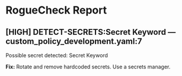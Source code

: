 # RogueCheck Report

## [HIGH] DETECT-SECRETS:Secret Keyword — custom_policy_development.yaml:7
Possible secret detected: Secret Keyword

**Fix:** Rotate and remove hardcoded secrets. Use a secrets manager.
